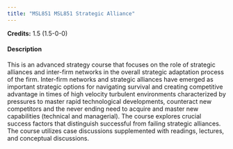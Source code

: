 ```yaml
---
title: "MSL851 MSL851 Strategic Alliance"
---
```

**Credits:** 1.5 (1.5-0-0)

#### Description
This is an advanced strategy course that focuses on the role of strategic alliances and inter-firm networks in the overall strategic adaptation process of the firm. Inter-firm networks and strategic alliances have emerged as important strategic options for navigating survival and creating competitive advantage in times of high velocity turbulent environments characterized by pressures to master rapid technological developments, counteract new competitors and the never ending need to acquire and master new capabilities (technical and managerial). The course explores crucial success factors that distinguish successful from failing strategic alliances. The course utilizes case discussions supplemented with readings, lectures, and conceptual discussions.